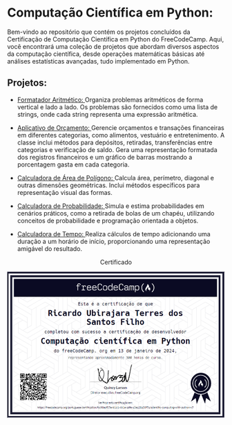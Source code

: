 # Computação Científica em Python:

Bem-vindo ao repositório que contém os projetos concluídos da Certificação de Computação Científica em Python do FreeCodeCamp. Aqui, você encontrará uma coleção de projetos que abordam diversos aspectos da computação científica, desde operações matemáticas básicas até análises estatísticas avançadas, tudo implementado em Python.

## Projetos:
  - [Formatador Aritmético: ](boilerplate-arithmetic-formatter/)Organiza problemas aritméticos de forma vertical e lado a lado. Os problemas são fornecidos como uma lista de strings, onde cada string representa uma expressão aritmética.

  - [Aplicativo de Orçamento: ](boilerplate-budget-app/)Gerencie orçamentos e transações financeiras em diferentes categorias, como alimentos, vestuário e entretenimento. A classe inclui métodos para depósitos, retiradas, transferências entre categorias e verificação de saldo. Gera uma representação formatada dos registros financeiros e um gráfico de barras mostrando a porcentagem gasta em cada categoria.

  - [Calculadora de Área de Polígono: ](boilerplate-polygon-area-calculator/)Calcula área, perímetro, diagonal e outras dimensões geométricas. Inclui métodos específicos para representação visual das formas.

  - [Calculadora de Probabilidade: ](boilerplate-probability-calculator/)Simula e estima probabilidades em cenários práticos, como a retirada de bolas de um chapéu, utilizando conceitos de probabilidade e programação orientada a objetos.

  - [Calculadora de Tempo: ](boilerplate-time-calculator/) Realiza cálculos de tempo adicionando uma duração a um horário de início, proporcionando uma representação amigável do resultado.

<div align="center">
  <p>Certificado</p>
  <img src="imgs/certificado_csp.png" alt="Certificado FreeCodeCamp" style="display:block; margin:auto; margin-bottom:20px;">
</div>